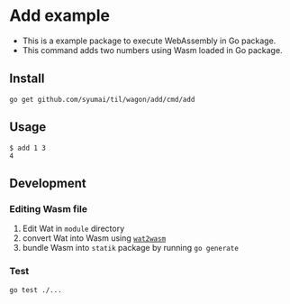 # Add example

* This is a example package to execute WebAssembly in Go package.
* This command adds two numbers using Wasm loaded in Go package.

## Install

```
go get github.com/syumai/til/wagon/add/cmd/add
```

## Usage

```
$ add 1 3
4
```

## Development

### Editing Wasm file

1. Edit Wat in `module` directory
2. convert Wat into Wasm using [`wat2wasm`](https://github.com/WebAssembly/wabt)
3. bundle Wasm into `statik` package by running `go generate`

### Test

```
go test ./...
```
